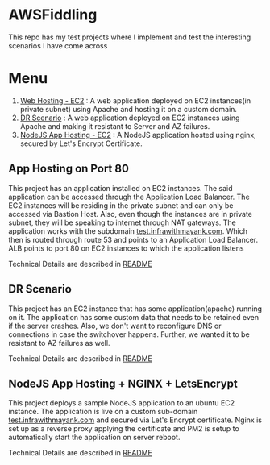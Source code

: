 # AWSFiddling

This repo has my test projects where I implement and test the interesting scenarios I have come across

# Menu
1. [Web Hosting - EC2](#app-hosting-on-port-80) : A web application deployed on EC2 instances(in private subnet) using Apache and hosting it on a custom domain.
2. [DR Scenario](#dr-scenario) : A web application deployed on EC2 instances using Apache and making it resistant to Server and AZ failures. 
3. [NodeJS App Hosting - EC2](#nodejs-app-hosting--nginx--letsencrypt) : A NodeJS application hosted using nginx, secured by Let's Encrypt Certificate.

## App Hosting on Port 80

This project has an application installed on EC2 instances. The said application can be accessed through the Application Load Balancer. The EC2 instances will be residing in the private subnet and can only be accessed via Bastion Host. Also, even though the instances are in private subnet, they will be speaking to internet through NAT gateways. The application works with the subdomain [test.infrawithmayank.com](test.infrawithmayank.com). Which then is routed through route 53 and points to an Application Load Balancer. ALB points to port 80 on EC2 instances to which the application listens

Technical Details are described in [README](ec2-app-hosting-80/README.md)

## DR Scenario

This project has an EC2 instance that has some application(apache) running on it. The application has some custom data that needs to be retained even if the server crashes. Also, we don't want to reconfigure DNS or connections in case the switchover happens. Further, we wanted it to be resistant to AZ failures as well.

Technical Details are described in [README](DR-scenario/README.md)

## NodeJS App Hosting + NGINX + LetsEncrypt

This project deploys a sample NodeJS application to an ubuntu EC2 instance. The application is live on a custom sub-domain [test.infrawithmayank.com](test.infrawithmayank.com) and secured via Let's Encrypt certificate. Nginx is set up as a reverse proxy applying the certificate and PM2 is setup to automatically start the application on server reboot. 

Technical Details are described in [README](nodejs-letsencrypt/README.md)

